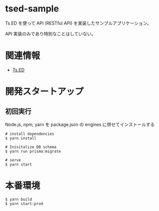 # tsed-sample

Ts.ED を使って API (RESTful API) を実装したサンプルアプリケーション。

API 実装のみであり特別なことはしていない。

# 関連情報

- [Ts.ED](https://tsed.io)


# 開発スタートアップ

## 初回実行

Node.js, npm, yarn を package.json の engines に併せてインストールする

```batch
# install dependencies
$ yarn install

# Inisitalize DB schema
$ yarn run prisma:migrate

# serve
$ yarn start
```

# 本番環境

```batch
$ yarn build
$ yarn start:prod
```
